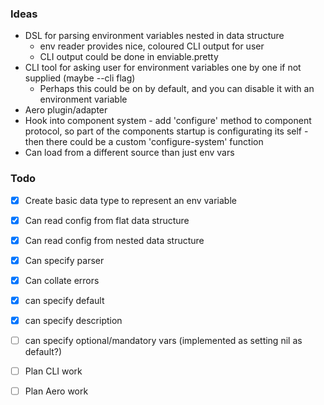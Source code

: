 ### Ideas

- DSL for parsing environment variables nested in data structure
  - env reader provides nice, coloured CLI output for user
  - CLI output could be done in enviable.pretty
- CLI tool for asking user for environment variables one by one if not supplied (maybe --cli flag)
  - Perhaps this could be on by default, and you can disable it with an environment variable  
- Aero plugin/adapter
- Hook into component system - add 'configure' method to component protocol, so part of the components startup is configurating its self - then there could be a custom 'configure-system' function
- Can load from a different source than just env vars


### Todo
- [X] Create basic data type to represent an env variable
- [X] Can read config from flat data structure
- [X] Can read config from nested data structure
- [X] Can specify parser
- [X] Can collate errors
- [X] can specify default
- [X] can specify description
- [ ] can specify optional/mandatory vars (implemented as setting nil as default?)

- [ ] Plan CLI work
- [ ] Plan Aero work
